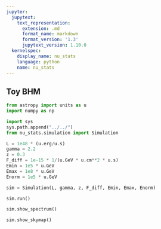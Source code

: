 ```yaml
---
jupyter:
  jupytext:
    text_representation:
      extension: .md
      format_name: markdown
      format_version: '1.3'
      jupytext_version: 1.10.0
  kernelspec:
    display_name: nu_stats
    language: python
    name: nu_stats
---
```


## Toy BHM

```python
from astropy import units as u
import numpy as np

import sys
sys.path.append("../../")
from nu_stats.simulation import Simulation
```

```python
L = 1e48 * (u.erg/u.s)
gamma = 2.2
z = 0.3
F_diff = 1e-15 * 1/(u.GeV * u.cm**2 * u.s)
Emin = 1e5 * u.GeV
Emax = 1e8 * u.GeV
Enorm = 1e5 * u.GeV
```

```python
sim = Simulation(L, gamma, z, F_diff, Emin, Emax, Enorm)
```

```python
sim.run()
```

```python
sim.show_spectrum()
```

```python
sim.show_skymap()
```

```python

```

